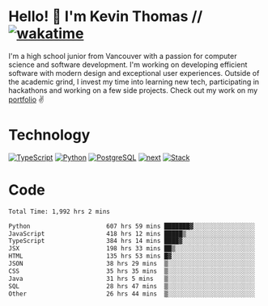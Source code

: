 # Hello! 👋 I'm Kevin Thomas // [![wakatime](https://wakatime.com/badge/user/e9d16d74-e01d-4a37-8086-9257e0bde1c2.svg?style=flat-square)](https://wakatime.com/@e9d16d74-e01d-4a37-8086-9257e0bde1c2)

I'm a high school junior from Vancouver with a passion for computer science and software development. I'm working on developing efficient software with modern design and exceptional user experiences. Outside of the academic grind, I invest my time into learning new tech, participating in hackathons and working on a few side projects. Check out my work on my [portfolio](https://kevinjosethomas.com/) ✌️

# Technology
[![TypeScript](https://github.com/kevinjosethomas/kevinjosethomas/assets/46242684/444b2e5d-659f-41f5-81fe-3abafb75cb6c)](https://kevinjosethomas.com/stack)
[![Python](https://github.com/kevinjosethomas/kevinjosethomas/assets/46242684/34a174c4-54db-4c4e-9842-2324d47cb043)](https://kevinjosethomas.com/stack)
[![PostgreSQL](https://github.com/kevinjosethomas/kevinjosethomas/assets/46242684/46d6de1c-c483-4dc7-ab3a-87763af6fc78)](https://kevinjosethomas.com/stack)
[![next](https://github.com/kevinjosethomas/kevinjosethomas/assets/46242684/bc46bae5-1ad9-42a7-b7a2-427cbde7c994)](https://kevinjosethomas.com/stack)
[![Stack](https://github.com/kevinjosethomas/kevinjosethomas/assets/46242684/0b9b7eeb-8cce-4a56-bffd-3131dd4dd88c)](https://kevinjosethomas.com/stack)




# Code
<!--START_SECTION:waka-->

```txt
Total Time: 1,992 hrs 2 mins

Python                     607 hrs 59 mins ███████▓░░░░░░░░░░░░░░░░░   30.12 %
JavaScript                 418 hrs 12 mins █████▒░░░░░░░░░░░░░░░░░░░   20.72 %
TypeScript                 384 hrs 14 mins ████▓░░░░░░░░░░░░░░░░░░░░   19.03 %
JSX                        198 hrs 33 mins ██▒░░░░░░░░░░░░░░░░░░░░░░   09.84 %
HTML                       135 hrs 53 mins █▓░░░░░░░░░░░░░░░░░░░░░░░   06.73 %
JSON                       38 hrs 29 mins  ▒░░░░░░░░░░░░░░░░░░░░░░░░   01.91 %
CSS                        35 hrs 35 mins  ▒░░░░░░░░░░░░░░░░░░░░░░░░   01.76 %
Java                       31 hrs 5 mins   ▒░░░░░░░░░░░░░░░░░░░░░░░░   01.54 %
SQL                        28 hrs 47 mins  ▒░░░░░░░░░░░░░░░░░░░░░░░░   01.43 %
Other                      26 hrs 44 mins  ▒░░░░░░░░░░░░░░░░░░░░░░░░   01.32 %
```

<!--END_SECTION:waka-->
